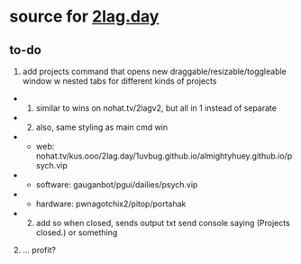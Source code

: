 # source for [2lag.day](https://2lag.day)

## to-do

1. add projects command that opens new draggable/resizable/toggleable window w nested tabs for different kinds of projects
* 1. similar to wins on nohat.tv/2lagv2, but all in 1 instead of separate
* 2. also, same styling as main cmd win
* * web: nohat.tv/kus.ooo/2lag.day/1uvbug.github.io/almightyhuey.github.io/psych.vip
* * software: gauganbot/pgui/dailies/psych.vip
* * hardware: pwnagotchix2/pitop/portahak
* 2. add so when closed, sends output txt send console saying (Projects closed.) or something
2. ... profit?
